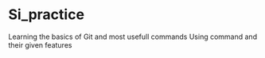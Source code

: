 # Si_practice
 Learning the basics of Git and most usefull commands
 Using command and their given features 
